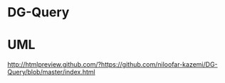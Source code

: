 # DG-Query
# UML
http://htmlpreview.github.com/?https://github.com/niloofar-kazemi/DG-Query/blob/master/index.html
